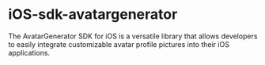 # iOS-sdk-avatargenerator
The AvatarGenerator SDK for iOS is a versatile library that allows developers to easily integrate customizable avatar profile pictures into their iOS applications.
